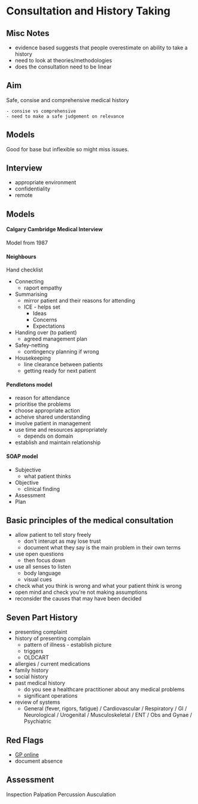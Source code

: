 # Consultation and History Taking

## Misc Notes

- evidence based suggests that people overestimate on ability to take a history
- need to look at theories/methodologies
- does the consultation need to be linear

## Aim

Safe, consise and comprehensive medical history

    - consise vs comprehensive
    - need to make a safe judgement on relevance

## Models

Good for base but inflexible so might miss issues.

## Interview

- appropriate environment
- confidentiality
- remote

## Models

#### Calgary Cambridge Medical Interview

Model from 1987

#### Neighbours

Hand checklist

- Connecting
  - raport empathy
- Summarising
  - mirror patient and their reasons for attending
  - ICE - helps set
    - Ideas
    - Concerns
    - Expectations
- Handing over (to patient)
  - agreed management plan
- Safey-netting
  - contingency planning if wrong
- Housekeeping
  - line clearance between patients
  - getting ready for next patient

#### Pendletons model

- reason for attendance
- prioritise the problems
- choose appropriate action
- acheive shared understanding
- involve patient in management
- use time and resources appropriately
  - depends on domain
- establish and maintain relationship

#### SOAP model

- Subjective
  - what patient thinks
- Objective
  - clinical finding
- Assessment
- Plan

## Basic principles of the medical consultation

- allow patient to tell story freely
  - don't interupt as may lose trust
  - document what they say is the main problem in their own terms
- use open questions
  - then focus down
- use all senses to listen
  - body language
  - visual cues
- check what you think is wrong and what your patient think is wrong
- open mind and check you're not making assumptions
- reconsider the causes that may have been decided

## Seven Part History

- presenting complaint
- history of presenting complain
  - pattern of illness - establish picture
  - triggers
  - OLDCART
- allergies / current medications
- family history
- social history
- past medical history
  - do you see a healthcare practitioner about any medical problems
  - significant operations
- review of systems
  - General (fever, rigors, fatigue) / Cardiovascular / Respiratory / GI / Neurological / Urogenital / Musculoskeletal / ENT / Obs and Gynae / Psychiatric

## Red Flags

 - [GP online](gponline.com)
 - document absence

## Assessment

Inspection
Palpation
Percussion
Ausculation